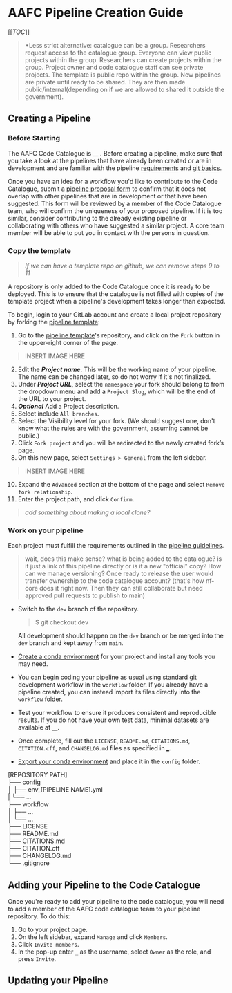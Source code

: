 # AAFC Pipeline Creation Guide
[[_TOC_]] 

> *Less strict alternative: catalogue can be a group. Researchers request access to the catalogue group. Everyone can view public projects within the group. Researchers can create projects within the group. Project owner and code catalogue staff can see private projects. The template is public repo within the group. New pipelines are private until ready to be shared. They are then made public/internal(depending on if we are allowed to shared it outside the government). 

## Creating a Pipeline
### Before Starting
The AAFC Code Catalogue is __ . Before creating a pipeline, make sure that you take a look at the pipelines that have already been created or are in development and are familiar with the pipeline [requirements](pipeline_guidelines.md) and [git basics](LINK).  

Once you have an idea for a workflow you'd like to contribute to the Code Catalogue, submit a [pipeline proposal form](LINK) to confirm that it does not overlap with other pipelines that are in development or that have been suggested. This form will be reviewed by a member of the Code Catalogue team, who will confirm the uniqueness of your proposed pipeline. If it is too similar, consider contributing to the already existing pipeline or collaborating with others who have suggested a similar project. A core team member will be able to put you in contact with the persons in question.  

### Copy the template
>*If we can have a template repo on github, we can remove steps 9 to 11*

A repository is only added to the Code Catalogue once it is ready to be deployed. This is to ensure that the catalogue is not filled with copies of the template project when a pipeline's development takes longer than expected. 

To begin, login to your GitLab account and create a local project repository by forking the [pipeline template](LINK):  

1. Go to the [pipeline template](LINK)'s repository, and click on the `Fork` button in the upper-right corner of the page.  
> INSERT IMAGE HERE
2. Edit the ***Project name***. This will be the working name of your pipeline. The name can be changed later, so do not worry if it's not finalized.
3. Under ***Project URL***, select the `namespace` your fork should belong to from the dropdown menu and add a `Project Slug`, which will be the end of the URL to your project.
4. ***Optional*** Add a Project description.
6. Select include `All branches`.
7. Select the Visibility level for your fork. (We should suggest one, don't know what the rules are with the government, assuming cannot be public.)
8. Click `Fork project` and you will be redirected to the newly created fork’s page.
9. On this new page, select `Settings > General` from the left sidebar.
> INSERT IMAGE HERE
10. Expand the `Advanced` section at the bottom of the page and select `Remove fork relationship`.
11. Enter the project path, and click `Confirm`.

> *add something about making a local clone?*

### Work on your pipeline  
Each project must fulfill the requirements outlined in the [pipeline guidelines](pipeline_guidelines.md#requirements).

> wait, does this make sense? what is being added to the catalogue? is it just a link of this pipeline directly or is it a new "official" copy? How can we manage versioning? Once ready to release the user would transfer ownership to the code catalogue account? (that's how nf-core does it right now. Then they can still collaborate but need approved pull requests to publish to main)

- Switch to the `dev` branch of the repository. 
    > $ git checkout dev  

    All development should happen on the `dev` branch or be merged into the `dev` branch and kept away from `main`. 
- [Create a conda environment](conda_guide.md) for your project and install any tools you may need.
- You can begin coding your pipeline as usual using standard git development workflow in the `workflow` folder. If you already have a pipeline created, you can instead import its files directly into the `workflow` folder.  
- Test your workflow to ensure it produces consistent and reproducible results. If you do not have your own test data, minimal datasets are available at [__](LINK).  
- Once complete, fill out the `LICENSE`, `README.md`, `CITATIONS.md`, `CITATION.cff`, and `CHANGELOG.md` files as specified in [_](LINK).
- [Export your conda environment](conda_guide.md#exporting-a-conda-environment) and place it in the `config` folder.

[REPOSITORY PATH]  
    ├── config  
    │   ├── env_[PIPELINE NAME].yml  
    |   └── ...  
    ├── workflow  
    │   ├── ...  
    │   └── ...  
    ├── LICENSE  
    ├── README.md  
    ├── CITATIONS.md  
    ├── CITATION.cff  
    ├── CHANGELOG.md  
    └── .gitignore  


## Adding your Pipeline to the Code Catalogue  
Once you're ready to add your pipeline to the code catalogue, you will need to add a member of the AAFC code catalogue team to your pipeline repository. To do this:
1. Go to your project page.
2. On the left sidebar, expand `Manage` and click `Members`.
3. Click `Invite members`.
4. In the pop-up enter `_` as the username, select `Owner` as the role, and press `Invite`.


## Updating your Pipeline